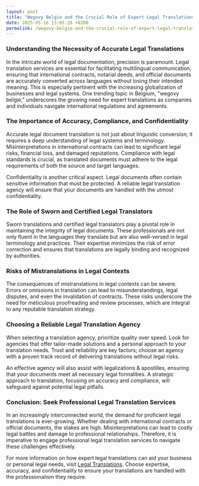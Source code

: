 ```yaml
---
layout: post
title: "Wegovy Belgie and the Crucial Role of Expert Legal Translations"
date: 2025-05-16 13:05:28 +0200
permalink: /wegovy-belgie-and-the-crucial-role-of-expert-legal-translations/
---
```



### Understanding the Necessity of Accurate Legal Translations

In the intricate world of legal documentation, precision is paramount. Legal translation services are essential for facilitating multilingual communication, ensuring that international contracts, notarial deeds, and official documents are accurately converted across languages without losing their intended meaning. This is especially pertinent with the increasing globalization of businesses and legal systems. One trending topic in Belgium, "wegovy belgie," underscores the growing need for expert translations as companies and individuals navigate international regulations and agreements.

### The Importance of Accuracy, Compliance, and Confidentiality

Accurate legal document translation is not just about linguistic conversion; it requires a deep understanding of legal systems and terminology. Misinterpretations in international contracts can lead to significant legal risks, financial loss, and damaged reputations. Compliance with legal standards is crucial, as translated documents must adhere to the legal requirements of both the source and target languages.

Confidentiality is another critical aspect. Legal documents often contain sensitive information that must be protected. A reliable legal translation agency will ensure that your documents are handled with the utmost confidentiality.

### The Role of Sworn and Certified Legal Translators

Sworn translations and certified legal translators play a pivotal role in maintaining the integrity of legal documents. These professionals are not only fluent in the languages they translate but are also well-versed in legal terminology and practices. Their expertise minimizes the risk of error correction and ensures that translations are legally binding and recognized by authorities.

### Risks of Mistranslations in Legal Contexts

The consequences of mistranslations in legal contexts can be severe. Errors or omissions in translation can lead to misunderstandings, legal disputes, and even the invalidation of contracts. These risks underscore the need for meticulous proofreading and review processes, which are integral to any reputable translation strategy.

### Choosing a Reliable Legal Translation Agency

When selecting a translation agency, prioritize quality over speed. Look for agencies that offer tailor-made solutions and a personal approach to your translation needs. Trust and reliability are key factors; choose an agency with a proven track record of delivering translations without legal risks.

An effective agency will also assist with legalizations & apostilles, ensuring that your documents meet all necessary legal formalities. A strategic approach to translation, focusing on accuracy and compliance, will safeguard against potential legal pitfalls.

### Conclusion: Seek Professional Legal Translation Services

In an increasingly interconnected world, the demand for proficient legal translations is ever-growing. Whether dealing with international contracts or official documents, the stakes are high. Misinterpretations can lead to costly legal battles and damage to professional relationships. Therefore, it is imperative to engage professional legal translation services to navigate these challenges effectively.

For more information on how expert legal translations can aid your business or personal legal needs, visit [Legal Translations](https://www.legaltranslations.be/). Choose expertise, accuracy, and confidentiality to ensure your translations are handled with the professionalism they require.